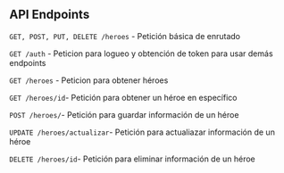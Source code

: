## API Endpoints
<code>GET, POST, PUT, DELETE /heroes</code> - Petición básica de enrutado

<code>GET /auth</code> - Peticion para logueo y obtención de token para usar demás endpoints

<code>GET /heroes</code> - Peticion para obtener héroes

<code>GET /heroes/id</code>- Petición para obtener un héroe en específico

<code>POST /heroes/</code>- Petición para guardar información de un héroe

<code>UPDATE /heroes/actualizar</code>- Petición para actualiazar información de un héroe

<code>DELETE /heroes/id</code>- Petición para eliminar información de un héroe
